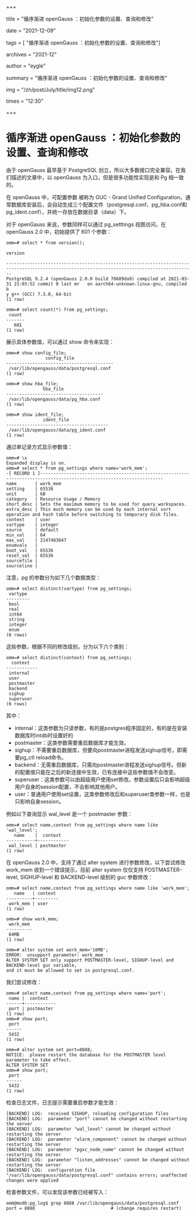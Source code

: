 +++

title =  "循序渐进 openGauss ：初始化参数的设置、查询和修改" 

date = "2021-12-09" 

tags = [ "循序渐进 openGauss ：初始化参数的设置、查询和修改"] 

archives = "2021-12" 

author = "eygle" 

summary = "循序渐进 openGauss ：初始化参数的设置、查询和修改"

img = "/zh/post/July/title/img12.png" 

times = "12:30"

+++

# 循序渐进 openGauss ：初始化参数的设置、查询和修改<a name="ZH-CN_TOPIC_0000001187373546"></a>

由于 openGauss 最早基于 PostgreSQL 创立，所以大多数接口完全兼容。在我们描述的文章中，以 openGauss 为入口，但是很多功能性实现是和 Pg 相一致的。

在 openGauss 中，可配置参数 被称为 GUC - Grand Unified Configuration，通常数据库安装后，会自动生成三个配置文件（postgresql.conf、pg\_hba.conf和pg\_ident.conf），并统一存放在数据目录（data）下。

对于 openGauss 来说，参数同样可以通过 pg\_setttings 视图访问，在 openGauss 2.0 中，初始提供了 601 个参数：

```
omm=# select * from version();
                                                                                version                                                       

----------------------------------------------------------------------------------------------------------------------------------------------
PostgreSQL 9.2.4 (openGauss 2.0.0 build 78689da9) compiled at 2021-03-31 21:03:52 commit 0 last mr   on aarch64-unknown-linux-gnu, compiled b
y g++ (GCC) 7.3.0, 64-bit
(1 row)

omm=# select count(*) from pg_settings;
 count 
-------
   601
(1 row)
```

展示具体参数值，可以通过 show 命令来实现：

```
omm=# show config_file;
               config_file               
-----------------------------------------
 /var/lib/opengauss/data/postgresql.conf
(1 row)

omm=# show hba_file;
              hba_file               
-------------------------------------
 /var/lib/opengauss/data/pg_hba.conf
(1 row)

omm=# show ident_file;
              ident_file               
---------------------------------------
 /var/lib/opengauss/data/pg_ident.conf
(1 row)
```

通过单记录方式显示参数值：

```
omm=# \x
Expanded display is on.
omm=# select * from pg_settings where name='work_mem';
-[ RECORD 1 ]---------------------------------------------------------------------------------------------------------------------
name       | work_mem
setting    | 65536
unit       | kB
category   | Resource Usage / Memory
short_desc | Sets the maximum memory to be used for query workspaces.
extra_desc | This much memory can be used by each internal sort operation and hash table before switching to temporary disk files.
context    | user
vartype    | integer
source     | default
min_val    | 64
max_val    | 2147483647
enumvals   | 
boot_val   | 65536
reset_val  | 65536
sourcefile | 
sourceline | 
```

注意，pg 的参数分为如下几个数据类型：

```
omm=# select distinct(vartype) from pg_settings;
 vartype 
---------
 bool
 real
 int64
 string
 integer
 enum
(6 rows)
```

这些参数，根据不同的修改级别，分为以下六个类别：

```
omm=# select distinct(context) from pg_settings;
  context   
------------
 internal
 user
 postmaster
 backend
 sighup
 superuser
(6 rows)
```

其中：

-   internal：这类参数为只读参数，有的是postgres程序固定的，有的是在安装数据库时intdb时设置好的
-   postmaster：这类参数需要重启数据库才能生效。
-   sighup：不需要重启数据库，但要向postmaster进程发送sighup信号，即需要pg\_ctl reload命令。
-   backend：无需重启数据库，只需向postmaster进程发送sighup信号。但新的配置值只能在之后的新连接中生效，已有连接中这些参数值不会改变。
-   superuser：这类参数可以由超级用户使用set修改。参数设置后只会影响超级用户自身的session配置，不会影响其他用户。
-   user：普通用户使用set设置，这类参数修改后和superuser类参数一样，也是只影响自身session。

例如以下查询显示 wal\_level 是一个 postmaster 参数：

```
omm=# select name,context from pg_settings where name like 'wal_level';
   name    |  context   
-----------+------------
 wal_level | postmaster
(1 row)
```

在 openGauss 2.0 中，支持了通过 alter system 进行参数修改，以下尝试修改 work\_mem 收到一个错误提示，目前 alter system 仅仅支持 POSTMASTER-level, SIGHUP-level 和 BACKEND-level 级别的 guc 参数修改：

```
omm=# select name,context from pg_settings where name like 'work_mem';
   name   | context 
----------+---------
 work_mem | user
(1 row)

omm=# show work_mem;
 work_mem 
----------
 64MB
(1 row)
```

```
omm=# alter system set work_mem='16MB';
ERROR:  unsupport parameter: work_mem
ALTER SYSTEM SET only support POSTMASTER-level, SIGHUP-level and BACKEND-level guc variable,
and it must be allowed to set in postgresql.conf.
```

我们尝试修改：

```
omm=# select name,context from pg_settings where name='port';
 name |  context   
------+------------
 port | postmaster
(1 row)
omm=# show port;
 port 
------
 5432
(1 row)

omm=# alter system set port=8888;
NOTICE:  please restart the database for the POSTMASTER level parameter to take effect.
ALTER SYSTEM SET
omm=# show port;
 port 
------
 5432
(1 row)
```

检查日志文件，日志提示需要重启参数才能生效：

```
[BACKEND] LOG:  received SIGHUP, reloading configuration files
[BACKEND] LOG:  parameter "port" cannot be changed without restarting the server
[BACKEND] LOG:  parameter "wal_level" cannot be changed without restarting the server
[BACKEND] LOG:  parameter "alarm_component" cannot be changed without restarting the server
[BACKEND] LOG:  parameter "pgxc_node_name" cannot be changed without restarting the server
[BACKEND] LOG:  parameter "listen_addresses" cannot be changed without restarting the server
[BACKEND] LOG:  configuration file "/var/lib/opengauss/data/postgresql.conf" contains errors; unaffected changes were applied
```

检查参数文件，可以发现该参数已经被写入：

```
omm@modb:pg_log$ grep 8888 /var/lib/opengauss/data/postgresql.conf
port = 8888                             # (change requires restart)
```

